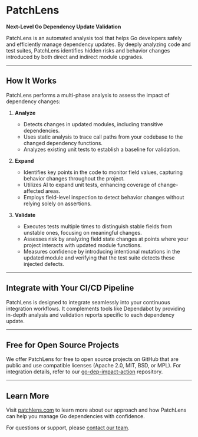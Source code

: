 # PatchLens

**Next-Level Go Dependency Update Validation**

PatchLens is an automated analysis tool that helps Go developers safely and efficiently manage dependency updates. By deeply analyzing code and test suites, PatchLens identifies hidden risks and behavior changes introduced by both direct and indirect module upgrades.

---

## How It Works

PatchLens performs a multi-phase analysis to assess the impact of dependency changes:

1. **Analyze**  
   - Detects changes in updated modules, including transitive dependencies.  
   - Uses static analysis to trace call paths from your codebase to the changed dependency functions.  
   - Analyzes existing unit tests to establish a baseline for validation.

2. **Expand**  
   - Identifies key points in the code to monitor field values, capturing behavior changes throughout the project.  
   - Utilizes AI to expand unit tests, enhancing coverage of change-affected areas.  
   - Employs field-level inspection to detect behavior changes without relying solely on assertions.

3. **Validate**  
   - Executes tests multiple times to distinguish stable fields from unstable ones, focusing on meaningful changes.  
   - Assesses risk by analyzing field state changes at points where your project interacts with updated module functions.  
   - Measures confidence by introducing intentional mutations in the updated module and verifying that the test suite detects these injected defects.

---

## Integrate with Your CI/CD Pipeline

PatchLens is designed to integrate seamlessly into your continuous integration workflows. It complements tools like Dependabot by providing in-depth analysis and validation reports specific to each dependency update.

---

## Free for Open Source Projects

We offer PatchLens for free to open source projects on GitHub that are public and use compatible licenses (Apache 2.0, MIT, BSD, or MPL). For integration details, refer to our [go-dep-impact-action](https://github.com/patchlens/go-dep-impact-action) repository.

---

## Learn More

Visit [patchlens.com](https://patchlens.com/) to learn more about our approach and how PatchLens can help you manage Go dependencies with confidence.

For questions or support, please [contact our team](https://patchlens.com/#contact).
